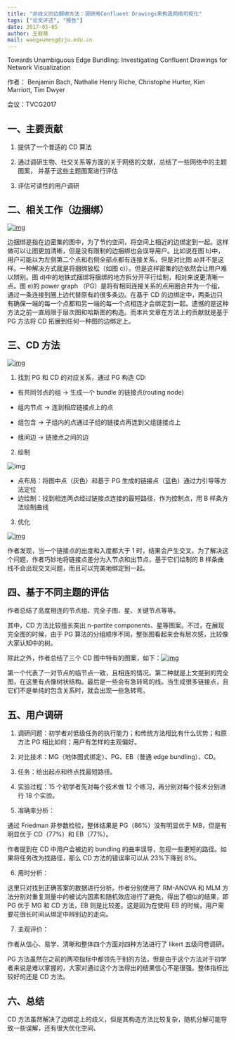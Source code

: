 ```yaml
---
title: "非歧义的边捆绑方法：调研用Confluent Drawings来构造网络可视化"
tags: ["论文评述", "报告"]
date: 2017-05-05
author: 王叙萌
mail: wangxumeng@zju.edu.cn
---
```


Towards Unambiguous Edge Bundling: Investigating Confluent Drawings for Network Visualization

作者： Benjamin Bach, Nathalie Henry Riche, Christophe Hurter, Kim Marriott, Tim Dwyer

会议：TVCG2017

## 一、主要贡献

1. 提供了一个普适的 CD 算法

2. 通过调研生物、社交关系等方面的关于网络的文献，总结了一些网络中的主题图案， 并基于这些主题图案进行评估

3. 评估可读性的用户调研

## 二、相关工作（边捆绑）

[![img](http://www.cad.zju.edu.cn/home/vagblog/wp-content/uploads/2017/05/%E5%9B%BE%E7%89%8711.png)](http://www.cad.zju.edu.cn/home/vagblog/wp-content/uploads/2017/05/%E5%9B%BE%E7%89%8711.png)

边捆绑是指在边密集的图中，为了节约空间，将空间上相近的边绑定到一起。这样做可以让图更加清晰，但是没有限制的边捆绑也会误导用户。比如说在图 b)中，用户可能以为左侧第二个点和右侧全部点都有连接关系，但是对比图 a)并不是这样。一种解决方式就是将捆绑放松（如图 c)）。但是这样密集的边依然会让用户难以辨别。图 d)中的地铁式捆绑将捆绑的地方拆分开平行绘制，相对来说更清晰一点。图 e)的 power graph （PG）是将有相同连接关系的点用圈合并为一个组，通过一条连接到圈上边代替原有的很多条边。在基于 CD 的边绑定中，两条边只有确保一端的每一个点都和另一端的每一个点相连才会绑定到一起。遗憾的是这种方法之前一直局限于层次图和哈斯图的构造。而本片文章在方法上的贡献就是基于 PG 方法将 CD 拓展到任何一种图的边绑定上。

## 三、CD 方法

[![img](http://www.cad.zju.edu.cn/home/vagblog/wp-content/uploads/2017/05/%E5%9B%BE%E7%89%872.png)](http://www.cad.zju.edu.cn/home/vagblog/wp-content/uploads/2017/05/%E5%9B%BE%E7%89%872.png)

1. 找到 PG 和 CD 的对应关系，通过 PG 构造 CD:

-   有共同邻点的组 → 生成一个 bundle 的链接点(routing node)

-   组内节点 → 连到相应链接点上的点

-   组包含 → 子组内的点通过子组的链接点再连到父组链接点上

-   组间边 → 链接点之间的边

2. 绘制

![img](http://www.cad.zju.edu.cn/home/vagblog/wp-content/uploads/2017/05/%E5%9B%BE%E7%89%873.png)

-   点布局：将图中点（灰色）和基于 PG 生成的链接点（蓝色）通过力引导等方法定位
-   边绘制：找到相连两点经过链接点连接的最短路径，作为控制点，用 B 样条方法绘制曲线

3. 优化

[![img](http://www.cad.zju.edu.cn/home/vagblog/wp-content/uploads/2017/05/%E5%9B%BE%E7%89%874.png)](http://www.cad.zju.edu.cn/home/vagblog/wp-content/uploads/2017/05/%E5%9B%BE%E7%89%874.png)

作者发现，当一个链接点的出度和入度都大于 1 时，结果会产生交叉。为了解决这个问题，作者巧妙地将链接点差分为入节点和出节点，基于它们绘制的 B 样条曲线不会出现交叉问题，而且可以完美地绑定到一起。

## 四、基于不同主题的评估

作者总结了高度相连的节点组、完全子图、星、关键节点等等。

其中，CD 方法比较擅长突出 n-partite components、星等图案。不过，在展现完全图的时候，由于 PG 算法的分组顺序不同，整张图看起来会有层次感，比较像大家认知中的树。

除此之外，作者总结了三个 CD 图中特有的图案，如下：[![img](http://www.cad.zju.edu.cn/home/vagblog/wp-content/uploads/2017/05/%E5%9B%BE%E7%89%875.png)](http://www.cad.zju.edu.cn/home/vagblog/wp-content/uploads/2017/05/%E5%9B%BE%E7%89%875.png)

第一个代表了一对节点的临节点一致，且相连的情况。第二种就是上文提到的完全图，在这里有点像树状结构。最后是一些会有急转弯的线。当生成很多链接点，且它们不是单纯的包含关系时，就会出现一些急转弯。

## 五、用户调研

1. 调研问题：初学者对低级任务的执行能力；和传统方法相比有什么优势；和原方法 PG 相比如何；用户有怎样的主观偏好。

2. 对比技术：MG（地体图式绑定）、PG、EB（普通 edge bundling）、CD。

3. 任务：给出起点和终点找最短路径。

4. 实验过程：15 个初学者先对每个技术做 12 个练习，再分别对每个技术分别进行 18 个实验。

5. 准确率分析：

通过 Friedman 非参数检验，整体结果是 PG（86%）没有明显优于 MB，但是有明显优于 CD（77%）和 EB（77%）。

作者提到在 CD 中用户会被边的 bundling 的曲率误导，忽视一些更短的路径。如果将任务改为找路径，那么 CD 方法的错误率可以从 23%下降到 8%。

6. 用时分析：

这里只对找到正确答案的数据进行分析。作者分别使用了 RM-ANOVA 和 MLM 方法分别对重复测量中的被试内因素和随机效应进行了避免，得出了相似的结果，即 PG 优于 MG 和 CD 方法，EB 则是比较差。这是因为在使用 EB 的时候，用户需要花很长时间从绑定中辨别边的走向。

7. 主观评价：

作者从信心、易学、清晰和整体四个方面对四种方法进行了 likert 五级问卷调研。

PG 方法虽然在之前的两项指标中都领先于别的方法，但是由于这个方法对于初学者来说是难以掌握的，大家对通过这个方法得出的结果信心不是很强。整体指标比较好的还是 CD 方法。

## 六、总结

CD 方法虽然解决了边绑定上的歧义，但是其构造方法比较复杂，随机分解可能导致一些误解，还有很大优化空间、
